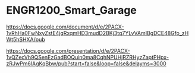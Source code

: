 # ENGR1200_Smart_Garage
https://docs.google.com/document/d/e/2PACX-1vRhHa0FwNxyZstE4jqRxqmHD3mudD2BKj3tq7YLvVAmIBgDCE48Gfo_zHWt5hSHXA/pub


https://docs.google.com/presentation/d/e/2PACX-1vQZecVh9QSenEzGadBOQuin0ma8CqhNPUHjRZRHyzZaptPHpx-zRJwPm6IAgKqBbw/pub?start=false&loop=false&delayms=3000 
